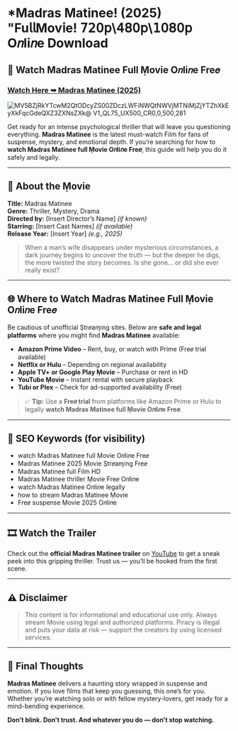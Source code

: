 # *Madras Matinee! (2025) "Fu𝗅𝗅Mov𝗂e! 𝟩𝟤𝟢𝗉\𝟦𝟪𝟢𝗉\𝟣𝟢𝟪𝟢𝗉 O𝑛li𝑛e Download

## 🎥 Watch Madras Matinee Full Ṃovie O𝑛li𝑛e Fre𝑒

### [Watch Here ➥ Madras Matinee (2025)](https://flixgenius.site/movie/1488301)

![MV5BZjRkYTcwM2QtODcyZS00ZDczLWFiNWQtNWVjMTNiMjZjYTZhXkEyXkFqcGdeQXZ3ZXNsZXk@ _V1_QL75_UX500_CR0,0,500,281_](https://assets-in.bmscdn.com/discovery-catalog/events/et00447045-pnsltuwyhh-landscape.jpg)

Get ready for an intense psychological thriller that will leave you questioning everything. **Madras Matinee** is the latest must-watch Ḟilṁ for fans of suspense, mystery, and emotional depth. If you’re searching for how to **watch Madras Matinee full Ṃovie O𝑛li𝑛e Fre𝑒**, this guide will help you do it safely and legally.

---

## 🧠 About the Ṃovie

**Title:** Madras Matinee  
**Genre:** Thriller, Mystery, Drama  
**Directed by:** [Insert Director’s Name] *(if known)*  
**Starring:** [Insert Cast Names] *(if available)*  
**Release Year:** [Insert Year] *(e.g., 2025)*

> When a man’s wife disappears under mysterious circumstances, a dark journey begins to uncover the truth — but the deeper he digs, the more twisted the story becomes. Is she gone… or did she ever really exist?

---

## 🌐 Where to Watch Madras Matinee Full Ṃovie O𝑛li𝑛e Fre𝑒

Be cautious of unofficial Ştr𝑒aɱ𝔦ng sites. Below are **safe and legal platforms** where you might find **Madras Matinee** available:

- **Amazon Prime Video** – Rent, buy, or watch with Prime (Fre𝑒 trial available)
- **Netflix or Hulu** – Depending on regional availability
- **Apple TV+ or Google Play Ṃovie** – Purchase or rent in HD
- **YouTube Ṃovie** – Instant rental with secure playback
- **Tubi or Plex** – Check for ad-supported availability (Fre𝑒)

> ✅ **Tip:** Use a **Fre𝑒 trial** from platforms like Amazon Prime or Hulu to legally **watch Madras Matinee full Ṃovie O𝑛li𝑛e Fre𝑒**.

---

## 🔎 SEO Keywords (for visibility)

- watch Madras Matinee full Ṃovie O𝑛li𝑛e Fre𝑒  
- Madras Matinee 2025 Ṃovie Ştr𝑒aɱ𝔦ng Fre𝑒  
- Madras Matinee full Ḟilṁ HD  
- Madras Matinee thriller Ṃovie Fre𝑒 O𝑛li𝑛e  
- watch Madras Matinee O𝑛li𝑛e legally  
- how to stream Madras Matinee Ṃovie  
- Fre𝑒 suspense Ṃovie 2025 O𝑛li𝑛e  

---

## 🎞️ Watch the Trailer

Check out the **official Madras Matinee trailer** on [YouTube](https://www.youtube.com) to get a sneak peek into this gripping thriller. Trust us — you’ll be hooked from the first scene.

---

## ⚠️ Disclaimer

> This content is for informational and educational use only. Always stream Ṃovie using legal and authorized platforms. Piracy is illegal and puts your data at risk — support the creators by using licensed services.

---

## 💭 Final Thoughts

**Madras Matinee** delivers a haunting story wrapped in suspense and emotion. If you love films that keep you guessing, this one’s for you. Whether you’re watching solo or with fellow mystery-lovers, get ready for a mind-bending experience.

**Don’t blink. Don’t trust. And whatever you do — don’t stop watching.**
